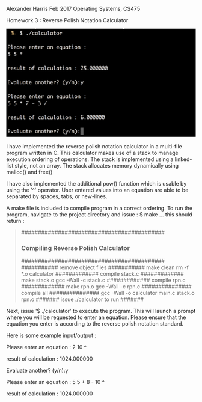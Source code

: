 Alexander Harris
Feb 2017
Operating Systems, CS475

Homework 3 : Reverse Polish Notation Calculator

![Alt text](./cap.png)

I have implemented the reverse polish notation calculator in a multi-file program written in C.
This calculator makes use of a stack to manage execution ordering of operations.
The stack is implemented using a linked-list style, not an array.
The stack allocates memory dynamically using malloc() and free()

I have also implemented the additional pow() function which is usable by using the '^' operator.
User entered values into an equation are able to be separated by spaces, tabs, or new-lines.

A make file is included to compile program in a correct ordering.
To run the program, navigate to the project directory and issue :
  $ make
... this should return :
>  ###########################################
>  ### Compiling Reverse Polish Calculator ###
>  ###########################################
>  ########### remove object files ###########
>  make clean
>  rm -f *.o calculator
>  ############# compile stack.c #############
>  make stack.o
>  gcc -Wall -c stack.c
>  ############# compile rpn.c #############
>  make rpn.o
>  gcc -Wall -c rpn.c
>  ############### compile all ###############
>  gcc -Wall -o calculator main.c stack.o rpn.o
>  ####### issue ./calculator to run #######

Next, issue '$ ./calculator' to execute the program.
This will launch a prompt where you will be requested to enter an equation.
Please ensure that the equation you enter is according to the reverse polish notation standard.

Here is some example input/output :

  Please enter an equation :
  2 10 ^

  result of calculation : 1024.000000

  Evaluate another? (y/n):y

  Please enter an equation :
  5 5 + 8 - 10 ^

  result of calculation : 1024.000000
